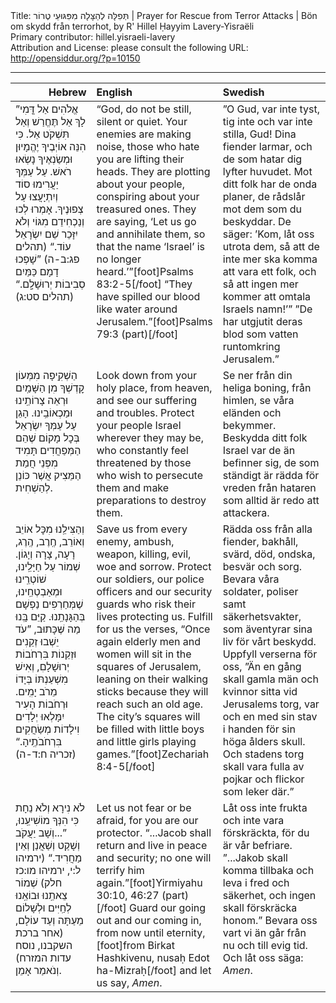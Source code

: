 <html>
<head></head>
<body>
Title: תְּפִלָּה לְהַצָּלָה מִפִּגּוּעֵי טֶרוֹר | Prayer for Rescue from Terror Attacks | Bön om skydd från terrorhot, by R' Hillel Ḥayyim Lavery-Yisraëli<br />
Primary contributor: hillel.yisraeli-lavery<br />
Attribution and License: please consult the following URL: <a href="http://opensiddur.org/?p=10150">http://opensiddur.org/?p=10150</a>
<p />
<hr />

<table style="margin-left: auto;margin-right: auto;" class="draggable">
<thead><tr><th id="x" style="text-align: right;">Hebrew</th><th style="text-align: left;">English</th><th style="text-align: left;">Swedish</th></tr></thead>
<tbody>
<tr><td style="vertical-align:top;" width="28%">
<div class="liturgy"><span lang="he">
”אֱלֹהִים אַל דֳּמִי לָךְ אַל תֶּחֱרַשׁ וְאַל תִּשְׁקֹט אֵל. 
כִּי הִנֵּה אוֹיְבֶיךָ יֶהֱמָיוּן 
וּמְשַׂנְאֶיךָ נָשְׂאוּ רֹאשׁ. 
עַל עַמְּךָ יַעֲרִימוּ סוֹד 
וְיִתְיָעֲצוּ עַל צְפוּנֶיךָ. 
אָמְרוּ לְכוּ 
וְנַכְחִידֵם מִגּוֹי 
וְלֹא יִזָּכֵר שֵׁם יִשְׂרָאֵל עוֹד.“ <span class="citation">(תהלים פג:ב-ה)</span>
”שָׁפְכוּ דָמָם כַּמַּיִם סְבִיבוֹת יְרוּשָׁלִָֽם.“ <span class="citation">(תהלים סט:ג)</span>
</span></div>
</td>
 
<td style="vertical-align:top;" width="36%">
<div class="english">
“God, do not be still, silent or quiet. 
Your enemies are making noise, 
those who hate you are lifting their heads. 
They are plotting about your people, 
conspiring about your treasured ones. 
They are saying, 
‘Let us go and annihilate them, 
so that the name ‘Israel’ is no longer heard.’”[foot]Psalms 83:2-5[/foot] 
“They have spilled our blood like water around Jerusalem.”[foot]Psalms 79:3 (part)[/foot]
</span></div>
</td>
 
<td style="vertical-align:top;" width="36%">
<div class="swedish">
”O Gud, var inte tyst, tig inte och var inte stilla, Gud! 
Dina fiender larmar, 
och de som hatar dig lyfter huvudet. 
Mot ditt folk har de onda planer, 
de rådslår mot dem som du beskyddar. 
De säger: 
’Kom, låt oss utrota dem, så att de inte mer ska komma att vara ett folk, 
och så att ingen mer kommer att omtala Israels namn!’” 
”De har utgjutit deras blod som vatten runtomkring Jerusalem.”
</div>
</td></tr>


<tr><td style="vertical-align:top;" width="28%">
<div class="liturgy"><span lang="he">
הַשְׁקִֽיפָה מִמְּעוֹן קׇדְשְׁךָ 
מִן הַשָּׁמַֽיִם 
וּרְאֵה צָרוֹתֵֽינוּ וּמַכְאוֹבֵֽינוּ. 
הָגֵן עַל עַמְּךָ יִשְׂרָאֵל בְּכׇל מָקוֹם 
שֶׁהֵם הַמְּפַחֲדִים תָּמִיד 
מִפְּנֵי חֲמַת הַמֵּצִיק 
אֲשֶׁר כּוֹנֵן לְהַשְׁחִית.
</span></div>
</td>
 
<td style="vertical-align:top;" width="36%">
<div class="english">
Look down from your holy place, 
from heaven, 
and see our suffering and troubles. 
Protect your people Israel wherever they may be, 
who constantly feel threatened 
by those who wish to persecute them 
and make preparations to destroy them. 
</span></div>
</td>
 
<td style="vertical-align:top;" width="36%">
<div class="swedish">
Se ner från din heliga boning, 
från himlen, 
se våra eländen och bekymmer. 
Beskydda ditt folk Israel var de än befinner sig, 
de som ständigt är rädda 
för vreden från hataren 
som alltid är redo att attackera.
</div>
</td></tr>


<tr><td style="vertical-align:top;" width="28%">
<div class="liturgy"><span lang="he">
וְהַצִּילֵֽנוּ מִכׇּל אוֹיֵב וְאוֹרֵב, 
חֶֽרֶב, הֶֽרֶג, 
רָעָה, צָרָה וְיָגוֹן. 
שְׁמוֹר עַל חַיָּלֵֽינוּ, 
שׁוֹטְרֵֽינוּ 
וּמְאַבְטְחֵֽינוּ, 
שֶׁמְּחַרְפִים נַפְשָׁם בְּהַגָּנָתֵֽנוּ. 
קַיֵּם בָּֽנוּ מַה שֶּׁכָּתוּב, 
”עֹד יֵשְׁבוּ זְקֵנִים וּזְקֵנוֹת בִּרְחֹבוֹת יְרוּשָׁלָםִ,
וְאִישׁ מִשְׁעַנְתּוֹ בְּיָדוֹ מֵרֹב יָמִֽים. 
וּרְחֹבוֹת הָעִיר יִמָּלְאוּ 
יְלָדִים וִילָדוֹת מְשַׂחֲקִים בִּרְחֹבֹתֶֽיהָ.“ <span class="citation">(זכריה ח:ד-ה)</span>
</span></div>
</td>
 
<td style="vertical-align:top;" width="36%">
<div class="english">
Save us from every enemy, ambush, 
weapon, killing, 
evil, woe and sorrow. 
Protect our soldiers, 
our police officers 
and our security guards 
who risk their lives protecting us. 
Fulfill for us the verses, 
“Once again elderly men and women will sit in the squares of Jerusalem, 
leaning on their walking sticks because they will reach such an old age. 
The city’s squares will be filled 
with little boys and little girls playing games.”[foot]Zechariah 8:4-5[/foot]
</span></div>
</td>
 
<td style="vertical-align:top;" width="36%">
<div class="swedish">
Rädda oss från alla fiender, bakhåll, 
svärd, död, 
ondska, besvär och sorg. 
Bevara våra soldater, 
poliser samt säkerhetsvakter, 
som äventyrar 
sina liv för vårt beskydd. 
Uppfyll verserna för oss, 
”Än en gång skall gamla män och kvinnor sitta vid Jerusalems torg, 
var och en med sin stav i handen för sin höga ålders skull. 
Och stadens torg skall vara fulla 
av pojkar och flickor som leker där.”
</div>
</td></tr>


<tr><td style="vertical-align:top;" width="28%">
<div class="liturgy"><span lang="he">
לֹא נִירָא וְלֹא נֵחָת 
כִּי הִנְּךָ מוֹשִׁיעֵֽנוּ, 
”...וְשָׁב יַעֲקֹב וְשָׁקַט וְשַׁאֲנַן 
וְאֵין מַחֲרִיד.“ <span class="citation">(ירמיהו ל:י, ירמיהו מו:כז חלק)</span>
שְׁמוֹר צֵאתֵֽנוּ וּבוֹאֵֽנוּ לְחַֽיִּים וּלְשָׁלוֹם 
מֵעַתָּה וְעַד עוֹלָם, <span class="citation">(אחר ברכת השקבנו, נוסח עדות המזרח)</span>
וְנֹאמַר אָמֵן.
</span></div>
</td>
 
<td style="vertical-align:top;" width="36%">
<div class="english">
Let us not fear or be afraid, 
for you are our protector. 
“...Jacob shall return and live in peace and security; 
no one will terrify him again.”[foot]Yirmiyahu 30:10, 46:27 (part)[/foot] 
Guard our going out and our coming in, 
from now until eternity,[foot]from Birkat Hashkivenu, nusaḥ Edot ha-Mizraḥ[/foot] 
and let us say, <em>Amen</em>.
</span></div>
</td>
 
<td style="vertical-align:top;" width="36%">
<div class="swedish">
Låt oss inte frukta och inte vara förskräckta, 
för du är vår befriare. 
”...Jakob skall komma tillbaka och leva i fred och säkerhet, 
och ingen skall förskräcka honom.”
Bevara oss vart vi än går
 från nu och till evig tid. 
Och låt oss säga: <em>Amen</em>.
</div>
</td></tr>
</tbody></table>



</body>
</html>